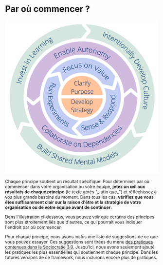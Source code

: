 # Par où commencer ?

![Dix principes pour faire progresser les équipes et les organisations](img/csf/csf-light.png)

Chaque principe soutient un résultat spécifique. Pour déterminer par où commencer dans votre organisation ou votre équipe, **jetez un œil aux résultats de chaque principe** (le texte après "_ afin que_") et réfléchissez à vos plus grands besoins du moment. Dans tous les cas, **vérifiez que vous êtes suffisamment clair sur la raison d'être et la stratégie de votre organisation ou de votre équipe avant de continuer**.

Dans l'illustration ci-dessous, vous pouvez voir que certains des principes sont plus étroitement liés que d'autres, ce qui pourrait vous indiquer l'endroit par où commencer.

Pour chaque principe, nous avons inclus une liste de suggestions de ce que vous pouvez essayer. Ces suggestions sont tirées du menu [des pratiques contenues dans la Sociocratie 3.0](http://patterns.sociocracy30.org). Jusqu'ici, nous avons seulement ajouté les pratiques les plus essentielles qui soutiennent chaque principe. Dans les futures versions de ce framework, nous inclurons encore plus de pratiques. 
